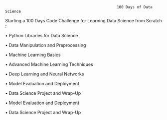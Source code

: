                                                       100 Days of Data Science
                                                       
Starting a 100 Days Code Challenge for Learning Data Science from Scratch :

  •	Python Libraries for Data Science
  
  •	Data Manipulation and Preprocessing
  
  •	Machine Learning Basics
  
  •	Advanced Machine Learning Techniques
  
  •	Deep Learning and Neural Networks
  
  •	Model Evaluation and Deployment
  
  •	Data Science Project and Wrap-Up
  
  •	Model Evaluation and Deployment
  
  •	Data Science Project and Wrap-Up

